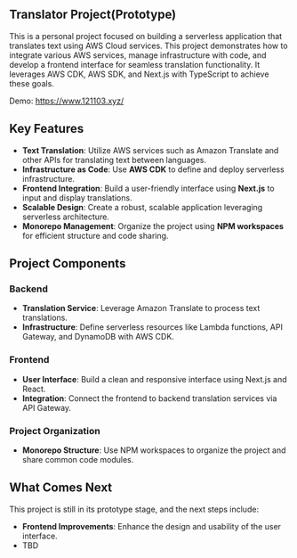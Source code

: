## Translator Project(Prototype)

This is a personal project focused on building a serverless application that translates text using AWS Cloud services. This project demonstrates how to integrate various AWS services, manage infrastructure with code, and develop a frontend interface for seamless translation functionality. It leverages AWS CDK, AWS SDK, and Next.js with TypeScript to achieve these goals.

Demo: https://www.121103.xyz/

## Key Features

* **Text Translation**: Utilize AWS services such as Amazon Translate and other APIs for translating text between languages.
* **Infrastructure as Code**: Use **AWS CDK** to define and deploy serverless infrastructure.
* **Frontend Integration**: Build a user-friendly interface using **Next.js** to input and display translations.
* **Scalable Design**: Create a robust, scalable application leveraging serverless architecture.
* **Monorepo Management**: Organize the project using **NPM workspaces** for efficient structure and code sharing.

## Project Components

### Backend

* **Translation Service**: Leverage Amazon Translate to process text translations.
* **Infrastructure**: Define serverless resources like Lambda functions, API Gateway, and DynamoDB with AWS CDK.

### Frontend

* **User Interface**: Build a clean and responsive interface using Next.js and React.
* **Integration**: Connect the frontend to backend translation services via API Gateway.

### Project Organization

* **Monorepo Structure**: Use NPM workspaces to organize the project and share common code modules.

## What Comes Next

This project is still in its prototype stage, and the next steps include:

* **Frontend Improvements**: Enhance the design and usability of the user interface.
* TBD
